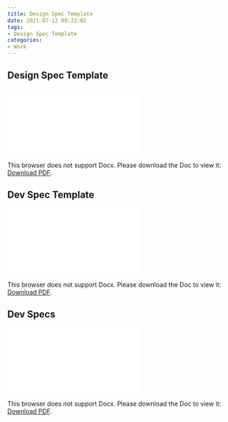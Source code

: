 ```yaml
---
title: Design Spec Template
date: 2021-07-12 09:22:02
tags:
- Design Spec Template
categories:
- Work
---
```

## Design Spec Template
<object data="/resource-files/Design Spec Template.pdf" type="application/pdf" width="800px" height="800px">
    <embed src="/resource-files/Design Spec Template.pdf">
        <p>This browser does not support Docx. Please download the Doc to view it: <a href="https://binarywoodb.github.io/resource-files/Design Spec Template.pdf">Download PDF</a>.</p>
    </embed>
</object>

## Dev Spec Template
<object data="/resource-files/Dev Spec Template.pdf" type="application/pdf" width="800px" height="800px">
    <embed src="/resource-files/Dev Spec Template.pdf">
        <p>This browser does not support Docx. Please download the Doc to view it: <a href="https://binarywoodb.github.io/resource-files/Dev Spec Template.pdf">Download PDF</a>.</p>
    </embed>
</object>

## Dev Specs
<object data="/resource-files/Dev Specs.pdf" type="application/pdf" width="800px" height="800px">
    <embed src="/resource-files/Dev Specs.pdf">
        <p>This browser does not support Docx. Please download the Doc to view it: <a href="https://binarywoodb.github.io/resource-files/Dev Specs.pdf">Download PDF</a>.</p>
    </embed>
</object>
